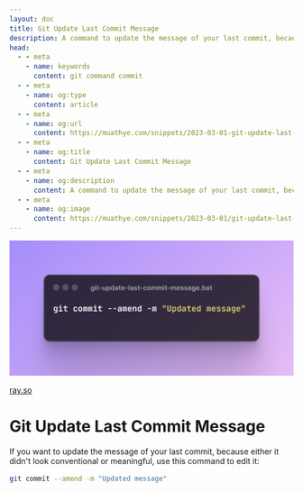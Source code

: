 ```yaml
---
layout: doc
title: Git Update Last Commit Message
description: A command to update the message of your last commit, because either it didn't look conventional or meaningful.
head:
  - - meta
    - name: keywords
      content: git command commit
  - - meta
    - name: og:type
      content: article
  - - meta
    - name: og:url
      content: https://muathye.com/snippets/2023-03-01-git-update-last-commit-message
  - - meta
    - name: og:title
      content: Git Update Last Commit Message
  - - meta
    - name: og:description
      content: A command to update the message of your last commit, because either it didn't look conventional or meaningful.
  - - meta
    - name: og:image
      content: https://muathye.com/snippets/2023-03-01/git-update-last-commit-message.png
---
```


![An image](/snippets/2023-03-01/git-update-last-commit-message.png)

[ray.so](https://ray.so/#code=Z2l0IGNvbW1pdCAtLWFtZW5kIC1tICJVcGRhdGVkIG1lc3NhZ2Ui&darkMode=true&background=true&title=git-update-last-commit-message.bat&language=shell&padding=64)

# Git Update Last Commit Message

If you want to update the message of your last commit, because either it didn't look conventional or meaningful, use this command to edit it:

```sh
git commit --amend -m "Updated message"
```
